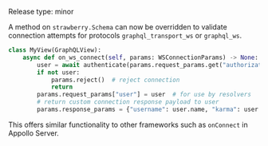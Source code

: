 Release type: minor

A method on `strawberry.Schema` can now be overridden to validate connection attempts
for protocols `graphql_transport_ws` or `graphql_ws`.

```python
class MyView(GraphQLView):
    async def on_ws_connect(self, params: WSConnectionParams) -> None:
        user = await authenticate(params.request_params.get("authorization"), "")
        if not user:
            params.reject()  # reject connection
            return
        params.request_params["user"] = user  # for use by resolvers
        # return custom connection response payload to user
        params.response_params = {"username": user.name, "karma": user.karma}
```

This offers similar functionality to other frameworks such as `onConnect` in Appollo Server.
